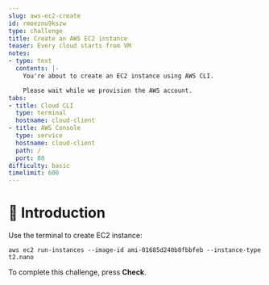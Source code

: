 ```yaml
---
slug: aws-ec2-create
id: rmoeznu9kszw
type: challenge
title: Create an AWS EC2 instance
teaser: Every cloud starts from VM
notes:
- type: text
  contents: |-
    You're about to create an EC2 instance using AWS CLI.

    Please wait while we provision the AWS account.
tabs:
- title: Cloud CLI
  type: terminal
  hostname: cloud-client
- title: AWS Console
  type: service
  hostname: cloud-client
  path: /
  port: 80
difficulty: basic
timelimit: 600
---
```


👋 Introduction
===============

Use the terminal to create EC2 instance:

```
aws ec2 run-instances --image-id ami-01685d240b8fbbfeb --instance-type t2.nano
```

To complete this challenge, press **Check**.
